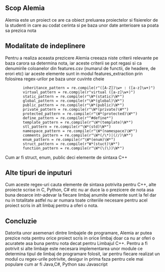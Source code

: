 ## Scop Alemia

Alemia este un proiect ce are ca obiect preluarea proiectelor si fisierelor
de la studenti in care au codat cerinta si pe baza unor date anterioare sa poata 
sa prezica nota  

## Modalitate de indeplinere

Pentru a realiza aceasta prezicere Alemia creeaza niste criterii relevante pe
baza carora sa determina nota, iar aceste criterii se pot regasi si ca denumirile 
coloanelor din features.csv (numarul de functii, de headere, de erori etc)
iar aceste elemente sunt in modul features_extraction prin folosirea regex-urilor 
pe baza unor cuvinte cheie 
````
        inheritance_pattern = re.compile(r"([A-Z])\w+ : ([a-z]\w+)")
        virtual_pattern = re.compile(r"virtual ([a-z]\w+)")
        static_pattern = re.compile(r"\W*(static)\W*")
        global_pattern = re.compile(r"\W*(global)\W*")
        public_pattern = re.compile(r"\W*(public)\W*")
        private_pattern = re.compile(r"\W*(private)\W*")
        protected_pattern = re.compile(r"\W*(protected)\W*")
        define_pattern = re.compile(r"^#define*")
        template_pattern = re.compile(r"\W*(template)\W*")
        stl_pattern = re.compile(r"\W*(std)\W*")
        namespace_pattern = re.compile(r"\W*(namespace)\W*")
        comments_pattern = re.compile(r"\W*(/\*)|(//)\W*")
        enum_pattern = re.compile(r"\W*(enum)\W*")
        struct_pattern = re.compile(r"W*(stuct)\W*")
        function_pattern = re.compile(r"\W*(\(\))\W*")
````
Cum ar fi struct, enum, public deci elemente de sintaxa C++

## Alte tipuri de inputuri

Cum aceste regex-uri cauta elemente de sintaxa potrivita pentru C++, alte proiecte
scrise in C, Python, C# etc nu ar duce la o prezicere de nota asa buna deoarce intr-adevar la fiecare limbaj anumite elemente sunt la fel dar nu in totalitate
astfel nu ar numara toate criteriile necesare pentru acel proiect scris in alt limbaj
pentru a oferi o nota.

## Concluzie

Datorita unor asemenari dintre limbajele de programare, Alemia ar putea prezice nota pentru orice proiect scris in orice limbaj doar ca nu ar oferi o acuratete asa buna pentru nota decat pentru Limbajul C++. Pentru a fi potrivit si alte limbaje este necesara implementarea unor module ce determina tipul de limbaj de programare folosit,
iar pentru fiecare realizat un modul cu regex-urile potrivite, desigur in prima faza pentru cele mai populare cum ar fi Java,C#, Python sau Javascript


